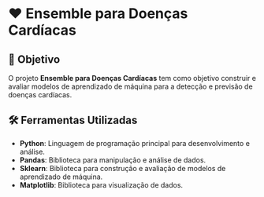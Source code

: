 # ❤️ Ensemble para Doenças Cardíacas

## 🎯 Objetivo

O projeto **Ensemble para Doenças Cardíacas** tem como objetivo construir e avaliar modelos de aprendizado de máquina para a detecção e previsão de doenças cardíacas.

## 🛠️ Ferramentas Utilizadas

- **Python**: Linguagem de programação principal para desenvolvimento e análise.
- **Pandas**: Biblioteca para manipulação e análise de dados.
- **Sklearn**: Biblioteca para construção e avaliação de modelos de aprendizado de máquina.
- **Matplotlib**: Biblioteca para visualização de dados.
